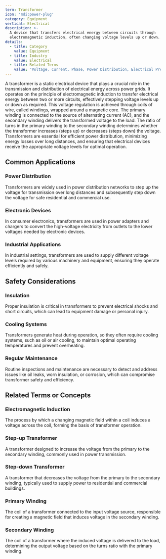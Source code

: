 ```yaml
---
term: Transformer
icon: 'mdi:power-plug'
category: Equipment
vertical: Electrical
description: >-
  A device that transfers electrical energy between circuits through
  electromagnetic induction, often changing voltage levels up or down.
details:
  - title: Category
    value: Equipment
  - title: Industry
    value: Electrical
  - title: Related Terms
    value: 'Voltage, Current, Phase, Power Distribution, Electrical Properties'
---
```

A transformer is a static electrical device that plays a crucial role in the transmission and distribution of electrical energy across power grids. It operates on the principle of electromagnetic induction to transfer electrical energy between two or more circuits, effectively stepping voltage levels up or down as required. This voltage regulation is achieved through coils of wire, called windings, wrapped around a magnetic core. The primary winding is connected to the source of alternating current (AC), and the secondary winding delivers the transformed voltage to the load. The ratio of turns in the primary winding to the secondary winding determines whether the transformer increases (steps up) or decreases (steps down) the voltage. Transformers are essential for efficient power distribution, minimizing energy losses over long distances, and ensuring that electrical devices receive the appropriate voltage levels for optimal operation.

## Common Applications

### Power Distribution
Transformers are widely used in power distribution networks to step up the voltage for transmission over long distances and subsequently step down the voltage for safe residential and commercial use.

### Electronic Devices
In consumer electronics, transformers are used in power adapters and chargers to convert the high-voltage electricity from outlets to the lower voltages needed by electronic devices.

### Industrial Applications
In industrial settings, transformers are used to supply different voltage levels required by various machinery and equipment, ensuring they operate efficiently and safely.

## Safety Considerations

### Insulation
Proper insulation is critical in transformers to prevent electrical shocks and short circuits, which can lead to equipment damage or personal injury.

### Cooling Systems
Transformers generate heat during operation, so they often require cooling systems, such as oil or air cooling, to maintain optimal operating temperatures and prevent overheating.

### Regular Maintenance
Routine inspections and maintenance are necessary to detect and address issues like oil leaks, worn insulation, or corrosion, which can compromise transformer safety and efficiency.

## Related Terms or Concepts

### Electromagnetic Induction
The process by which a changing magnetic field within a coil induces a voltage across the coil, forming the basis of transformer operation.

### Step-up Transformer
A transformer designed to increase the voltage from the primary to the secondary winding, commonly used in power transmission.

### Step-down Transformer
A transformer that decreases the voltage from the primary to the secondary winding, typically used to supply power to residential and commercial buildings.

### Primary Winding
The coil of a transformer connected to the input voltage source, responsible for creating a magnetic field that induces voltage in the secondary winding.

### Secondary Winding
The coil of a transformer where the induced voltage is delivered to the load, determining the output voltage based on the turns ratio with the primary winding.
